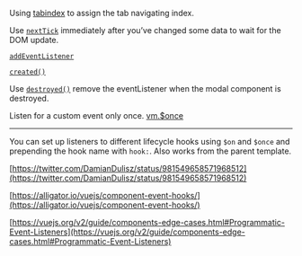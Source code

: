 Using [tabindex](https://www.w3schools.com/tags/att_global_tabindex.asp) to assign the tab navigating index.

Use [`nextTick`](https://vuejs.org/v2/api/#Vue-nextTick) immediately after you’ve changed some data to wait for the DOM update.

[`addEventListener`](https://developer.mozilla.org/zh-TW/docs/Web/API/EventTarget/addEventListener)

[`created()`](https://vuejs.org/v2/api/#created)

Use [`destroyed()`](https://vuejs.org/v2/api/#destroyed) remove the eventListener when the modal component is destroyed.

Listen for a custom event only once. [vm.$once](https://vuejs.org/v2/api/#vm-once)

---

You can set up listeners to different lifecycle hooks using `$on` and `$once` and prepending the hook name with `hook:`.
Also works from the parent template.

[https://twitter.com/DamianDulisz/status/981549658571968512](https://twitter.com/DamianDulisz/status/981549658571968512)

[https://alligator.io/vuejs/component-event-hooks/](https://alligator.io/vuejs/component-event-hooks/)

[https://vuejs.org/v2/guide/components-edge-cases.html#Programmatic-Event-Listeners](https://vuejs.org/v2/guide/components-edge-cases.html#Programmatic-Event-Listeners)
